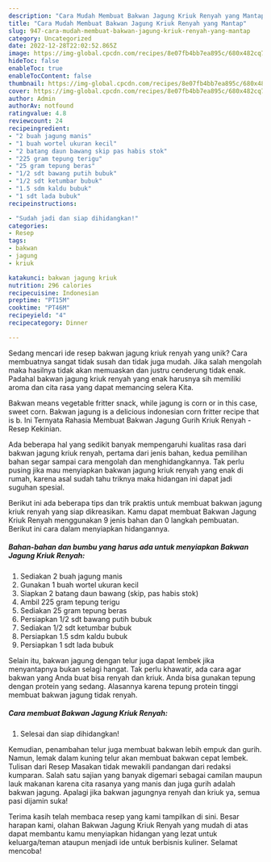 ```yaml
---
description: "Cara Mudah Membuat Bakwan Jagung Kriuk Renyah yang Mantap"
title: "Cara Mudah Membuat Bakwan Jagung Kriuk Renyah yang Mantap"
slug: 947-cara-mudah-membuat-bakwan-jagung-kriuk-renyah-yang-mantap
category: Uncategorized
date: 2022-12-28T22:02:52.865Z
image: https://img-global.cpcdn.com/recipes/8e07fb4bb7ea895c/680x482cq70/bakwan-jagung-kriuk-renyah-foto-resep-utama.jpg
hideToc: false
enableToc: true
enableTocContent: false
thumbnail: https://img-global.cpcdn.com/recipes/8e07fb4bb7ea895c/680x482cq70/bakwan-jagung-kriuk-renyah-foto-resep-utama.jpg
cover: https://img-global.cpcdn.com/recipes/8e07fb4bb7ea895c/680x482cq70/bakwan-jagung-kriuk-renyah-foto-resep-utama.jpg
author: Admin
authorAv: notfound
ratingvalue: 4.8
reviewcount: 24
recipeingredient:
- "2 buah jagung manis"
- "1 buah wortel ukuran kecil"
- "2 batang daun bawang skip pas habis stok"
- "225 gram tepung terigu"
- "25 gram tepung beras"
- "1/2 sdt bawang putih bubuk"
- "1/2 sdt ketumbar bubuk"
- "1.5 sdm kaldu bubuk"
- "1 sdt lada bubuk"
recipeinstructions:

- "Sudah jadi dan siap dihidangkan!"
categories:
- Resep
tags:
- bakwan
- jagung
- kriuk

katakunci: bakwan jagung kriuk 
nutrition: 296 calories
recipecuisine: Indonesian
preptime: "PT15M"
cooktime: "PT46M"
recipeyield: "4"
recipecategory: Dinner

---
```





Sedang mencari ide resep bakwan jagung kriuk renyah yang unik? Cara membuatnya sangat tidak susah dan tidak juga mudah. Jika salah mengolah maka hasilnya tidak akan memuaskan dan justru cenderung tidak enak. Padahal bakwan jagung kriuk renyah yang enak harusnya sih memiliki aroma dan cita rasa yang dapat memancing selera Kita.





Bakwan means vegetable fritter snack, while jagung is corn or in this case, sweet corn. Bakwan jagung is a delicious indonesian corn fritter recipe that is b. Ini Ternyata Rahasia Membuat Bakwan Jagung Gurih Kriuk Renyah - Resep Kekinian.

Ada beberapa hal yang sedikit banyak mempengaruhi kualitas rasa dari bakwan jagung kriuk renyah, pertama dari jenis bahan, kedua pemilihan bahan segar sampai cara mengolah dan menghidangkannya. Tak perlu pusing jika mau menyiapkan bakwan jagung kriuk renyah yang enak di rumah, karena asal sudah tahu triknya maka hidangan ini dapat jadi suguhan spesial.






Berikut ini ada beberapa tips dan trik praktis untuk membuat bakwan jagung kriuk renyah yang siap dikreasikan. Kamu dapat membuat Bakwan Jagung Kriuk Renyah menggunakan 9 jenis bahan dan 0 langkah pembuatan. Berikut ini cara dalam menyiapkan hidangannya.

<!--inarticleads1-->

##### Bahan-bahan dan bumbu yang harus ada untuk menyiapkan Bakwan Jagung Kriuk Renyah:

1. Sediakan 2 buah jagung manis
1. Gunakan 1 buah wortel ukuran kecil
1. Siapkan 2 batang daun bawang (skip, pas habis stok)
1. Ambil 225 gram tepung terigu
1. Sediakan 25 gram tepung beras
1. Persiapkan 1/2 sdt bawang putih bubuk
1. Sediakan 1/2 sdt ketumbar bubuk
1. Persiapkan 1.5 sdm kaldu bubuk
1. Persiapkan 1 sdt lada bubuk


Selain itu, bakwan jagung dengan telur juga dapat lembek jika menyantapnya bukan selagi hangat. Tak perlu khawatir, ada cara agar bakwan yang Anda buat bisa renyah dan kriuk. Anda bisa gunakan tepung dengan protein yang sedang. Alasannya karena tepung protein tinggi membuat bakwan jagung tidak renyah. 

<!--inarticleads2-->

##### Cara membuat Bakwan Jagung Kriuk Renyah:


1. Selesai dan siap dihidangkan!

Kemudian, penambahan telur juga membuat bakwan lebih empuk dan gurih. Namun, lemak dalam kuning telur akan membuat bakwan cepat lembek. Tulisan dari Resep Masakan tidak mewakili pandangan dari redaksi kumparan. Salah satu sajian yang banyak digemari sebagai camilan maupun lauk makanan karena cita rasanya yang manis dan juga gurih adalah bakwan jagung. Apalagi jika bakwan jagungnya renyah dan kriuk ya, semua pasi dijamin suka! 

Terima kasih telah membaca resep yang kami tampilkan di sini. Besar harapan kami, olahan Bakwan Jagung Kriuk Renyah yang mudah di atas dapat membantu kamu menyiapkan hidangan yang lezat untuk keluarga/teman ataupun menjadi ide untuk berbisnis kuliner. Selamat mencoba!
